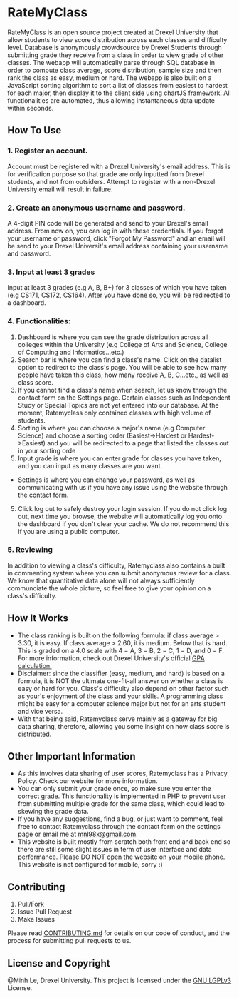 # RateMyClass
RateMyClass is an open source project created at Drexel University that allow students to view score distribution across each classes and difficulty level. Database is anonymously crowdsource by Drexel Students through submitting grade they receive from a class in order to view grade of other classes. The webapp will automatically parse through SQL database in order to compute class average, score distribution, sample size and then rank the class as easy, medium or hard. The webapp is also built on a JavaScript sorting algorithm to sort a list of classes from easiest to hardest for each major, then display it to the client side using chartJS framework. All functionalities are automated, thus allowing instantaneous data update within seconds.  

## How To Use 
### 1. Register an account. 
Account must be registered with a Drexel University's email address. This is for verification purpose so that grade are only inputted from Drexel students, and not from outsiders. Attempt to register with a non-Drexel University email will result in failure. 
### 2. Create an anonymous username and password. 
A 4-digit PIN code will be generated and send to your Drexel's email address. From now on, you can log in with these credentials. If you forgot your username or password, click "Forgot My Password" and an email will be send to your Drexel Universit's email address containing your username and password. 
### 3. Input at least 3 grades 
Input at least 3 grades (e.g A, B, B+) for 3 classes of which you have taken (e.g CS171, CS172, CS164). After you have done so, you will be redirected to a dashboard. 
### 4. Functionalities:
  1. Dashboard is where you can see the grade distribution across all colleges within the University (e.g College of Arts and Science, College of Computing and Informatics...etc.) 
  2. Search bar is where you can find a class's name. Click on the datalist option to redirect to the class's page. You will be able to see how many people have taken this class, how many receive A, B, C...etc., as well as class score. 
  3. If you cannot find a class's name when search, let us know through the contact form on the Settings page. Certain classes such as Independent Study or Special Topics are not yet entered into our database. At the moment, Ratemyclass only contained classes with high volume of students. 
  3. Sorting is where you can choose a major's name (e.g Computer Science) and choose a sorting order (Easiest->Hardest or Hardest->Easiest) and you will be redirected to a page that listed the classes out in your sorting orde
  4. Input grade is where you can enter grade for classes you have taken, and you can input as many classes are you want.
  - Settings is where you can change your password, as well as communicating with us if you have any issue using the website through the contact form.
  5. Click log out to safely destroy your login session. If you do not click log out, next time you browse, the website will automatically log you onto the dashboard if you don't clear your cache. We do not recommend this if you are using a public computer. 
### 5. Reviewing
In addition to viewing a class's difficulty, Ratemyclass also contains a built in commenting system where you can submit anonymous review for a class. We know that quantitative data alone will not always sufficiently communciate the whole picture, so feel free to give your opinion on a class's difficulty.  
  
## How It Works
- The class ranking is built on the following formula: if class average > 3.30, it is easy. If class average > 2.60, it is medium. Below that is hard. This is graded on a 4.0 scale with 4 = A, 3 = B, 2 = C, 1 = D, and 0 = F. For more information, check out Drexel University's official [GPA calculation.](http://drexel.edu/drexelcentral/transcripts/grades/gpa-calculation/) 
- Disclaimer: since the classifier (easy, medium, and hard) is based on a formula, it is NOT the ultimate one-fit-all answer on whether a class is easy or hard for you. Class's difficulty also depend on other factor such as your's enjoyment of the class and your skills. A programming class might be easy for a computer science major but not for an arts student and vice versa. 
- With that being said, Ratemyclass serve mainly as a gateway for big data sharing, therefore, allowing you some insight on how class score is distributed. 

## Other Important Information
- As this involves data sharing of user scores, Ratemyclass has a Privacy Policy. Check our website for more information. 
- You can only submit your grade once, so make sure you enter the correct grade. This functionality is implemented in PHP to prevent user from submitting multiple grade for the same class, which could lead to skewing the grade data. 
- If you have any suggestions, find a bug, or just want to comment, feel free to contact Ratemyclass through the contact form on the settings page or email me at mnl98x@gmail.com. 
- This website is built mostly from scratch both front end and back end so there are still some slight issues in term of user interface and data performance. Please DO NOT open the website on your mobile phone. This website is not configured for mobile, sorry :) 

## Contributing
1. Pull/Fork
2. Issue Pull Request
3. Make Issues

Please read [CONTRIBUTING.md](CONTRIBUTING.md) for details on our code of conduct, and the process for submitting pull requests to us.

## License and Copyright
@Minh Le, Drexel University. This project is licensed under the [GNU LGPLv3](LICENSE) License.
